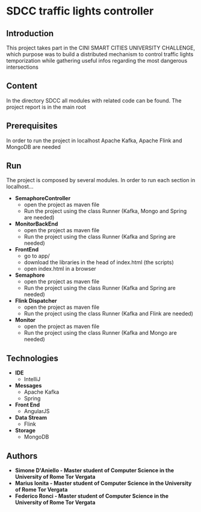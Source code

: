 # SDCC traffic lights controller

## Introduction

This project takes part in the CINI SMART CITIES UNIVERSITY CHALLENGE, which purpose was to build a distributed mechanism to control traffic lights temporization while gathering useful infos regarding the most dangerous intersections

## Content

In the directory SDCC all modules with related code can be found. The project report is in the main root

## Prerequisites

In order to run the project in localhost Apache Kafka, Apache Flink and MongoDB are needed

## Run

The project is composed by several modules. In order to run each section in localhost...
* __SemaphoreController__ 
    * open the project as maven file
    * Run the project using the class Runner (Kafka, Mongo and Spring are needed)
* __MonitorBackEnd__
    * open the project as maven file
    * Run the project using the class Runner (Kafka and Spring are needed)
* __FrontEnd__
    * go to app/
    * download the libraries in the head of index.html (the scripts)
    * open index.html in a browser
* __Semaphore__
    * open the project as maven file
    * Run the project using the class Runner (Kafka and Spring are needed)
* __Flink Dispatcher__ 
    * open the project as maven file
    * Run the project using the class Runner (Kafka and Flink are needed)
* __Monitor__
    * open the project as maven file
    * Run the project using the class Runner (Kafka and Mongo are needed)

## Technologies

* __IDE__
    * IntelliJ
* __Messages__
    * Apache Kafka
    * Spring
* __Front End__
    * AngularJS
* __Data Stream__ 
    * Flink
* __Storage__
    * MongoDB

## Authors

* __Simone D'Aniello - Master student of Computer Science in the University of Rome Tor Vergata__
* __Marius Ionita - Master student of Computer Science in the University of Rome Tor Vergata__
* __Federico Ronci - Master student of Computer Science in the University of Rome Tor Vergata__
